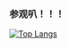 
### 参观叭！！！
[![Top Langs](https://github-readme-stats.vercel.app/api/top-langs/?username=zJiangnan&layout=compact)](https://github.com/anuraghazra/github-readme-stats)
<!-- [![tree's GitHub stats](https://github-readme-stats.vercel.app/api?username=zJiangnan&hide=contribs,prs&show_icons=true&theme=cobalt)](https://github.com/anuraghazra/github-readme-stats) -->
<!--
### 关注活跃
[![Ashutosh's github activity graph](https://activity-graph.herokuapp.com/graph?username=Ashutosh00710&theme=dracula)](https://github.com/ashutosh00710/githubreadme-activity-graph) -->

<!--
### 徽章
![1](https://img.shields.io/badge/-Nodejs-43853d?style=flat-square&logo=Node.js&logoColor=white)
![2](https://img.shields.io/badge/-WebRTC-008000?style=flat-square&logo=WebRTC&labelColor=90EE90&color=fff)
![3](https://img.shields.io/badge/-JavaScript-e5cd0c?style=flat-square&logo=JavaScript&labelColor=f7df1e&logoColor=000)
![4](https://img.shields.io/badge/-Vue.js-29beb0?style=flat-square&logo=vue.js&labelColor=ffffff&color=4FC08D)
![5](https://img.shields.io/badge/-React-29beb0?style=flat-square&logo=React&labelColor=ffffff&color=61DAFB) -->
